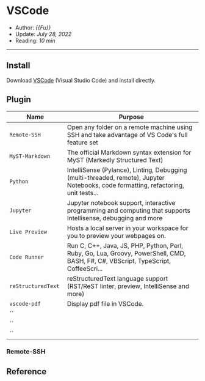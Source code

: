 # VSCode

- Author: *{{Fu}}*
- Update: *July 28, 2022*
- Reading: *10 min*

---


## Install


Download [VSCode](https://code.visualstudio.com/download) (Visual Studio Code) and install directly.


## Plugin

<style>
table th:first-of-type {
    width: 30%;
}
table th:nth-of-type(2) {
    width: 70%;
}
</style>

|        Name       |       Purpose       |      
|    ------------   |    -------------    |  
|   `Remote-SSH`  | Open any folder on a remote machine using SSH and take advantage of VS Code's full feature set |  
|     `MyST-Markdown`            | The official Markdown syntax extension for MyST (Markedly Structured Text)                    |
|     `Python`            | IntelliSense (Pylance), Linting, Debugging (multi-threaded, remote), Jupyter Notebooks, code formatting, refactoring, unit tests...                    |
|     `Jupyter`            | Jupyter notebook support, interactive programming and computing that supports Intellisense, debugging and more  |
|     `Live Preview`            | Hosts a local server in your workspace for you to preview your webpages on.                    |
|     `Code Runner`            | Run C, C++, Java, JS, PHP, Python, Perl, Ruby, Go, Lua, Groovy, PowerShell, CMD, BASH, F#, C#, VBScript, TypeScript, CoffeeScri...                    |
|     `reStructuredText`            | reStructuredText language support (RST/ReST linter, preview, IntelliSense and more)                    |
|     `vscode-pdf`            | Display pdf file in VSCode.                    |
|     ``            |                     |
|     ``            |                     |
|     ``            |                     |




### Remote-SSH



### 





## Reference

